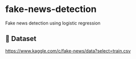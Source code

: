 # fake-news-detection
Fake news detection using logistic regression

## :newspaper:	 Dataset
https://www.kaggle.com/c/fake-news/data?select=train.csv
